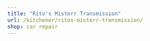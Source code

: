 ```yaml
---
title: "Rito's Misterr Transmission"
url: /kitchener/ritos-misterr-transmission/
shop: car repair
---
```

